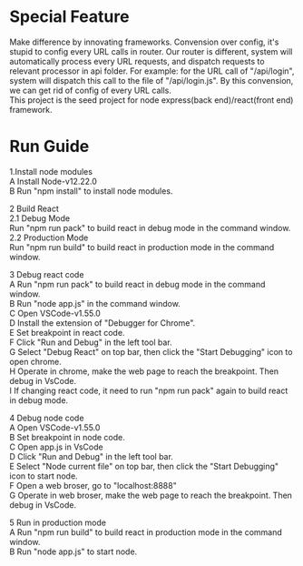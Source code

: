 # Special Feature
Make difference by innovating frameworks. Convension over config, it's stupid to config every URL calls in router.
Our router is different, system will automatically process every URL requests, and dispatch requests to relevant processor in api folder.
For example: for the URL call of "/api/login", system will dispatch this call to the file of "/api/login.js".
By this convension, we can get rid of config of every URL calls.
<br>
This project is the seed project for node express(back end)/react(front end) framework.

# Run Guide
1.Install node modules<br>
A Install Node-v12.22.0<br>
B Run "npm install" to install node modules.<br>

2 Build React<br>
2.1 Debug Mode<br>
Run "npm run pack" to build react in debug mode in the command window.<br>
2.2 Production Mode<br>
Run "npm run build" to build react in production mode in the command window.<br>

3 Debug react code<br>
A Run "npm run pack" to build react in debug mode in the command window.<br>
B Run "node app.js" in the command window.<br>
C Open VSCode-v1.55.0<br>
D Install the extension of "Debugger for Chrome".<br>
E Set breakpoint in react code.<br>
F Click "Run and Debug" in the left tool bar.<br>
G Select "Debug React" on top bar, then click the "Start Debugging" icon to open chrome.<br>
H Operate in chrome, make the web page to reach the breakpoint. Then debug in VsCode.<br>
I If changing react code, it need to run "npm run pack" again to build react in debug mode.<br>

4 Debug node code<br>
A Open VSCode-v1.55.0<br>
B Set breakpoint in node code.<br>
C Open app.js in VsCode<br>
D Click "Run and Debug" in the left tool bar.<br>
E Select "Node current file" on top bar, then click the "Start Debugging" icon to start node.<br>
F Open a web broser, go to "localhost:8888"<br>
G Operate in web broser, make the web page to reach the breakpoint. Then debug in VsCode.<br>

5 Run in production mode<br>
A Run "npm run build" to build react in production mode in the command window.<br>
B Run "node app.js" to start node.<br>

